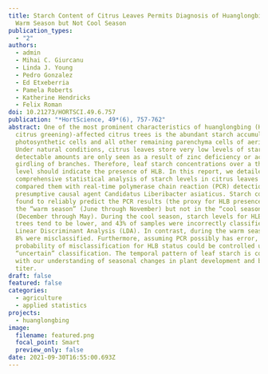 ```yaml
---
title: Starch Content of Citrus Leaves Permits Diagnosis of Huanglongbing in the
  Warm Season but Not Cool Season
publication_types:
  - "2"
authors:
  - admin
  - Mihai C. Giurcanu
  - Linda J. Young
  - Pedro Gonzalez
  - Ed Etxeberria
  - Pamela Roberts
  - Katherine Hendricks
  - Felix Roman
doi: 10.21273/HORTSCI.49.6.757
publication: "*HortScience, 49*(6), 757-762"
abstract: One of the most prominent characteristics of huanglongbing (HLB or
  citrus greening)-affected citrus trees is the abundant starch accumulation in
  photosynthetic cells and all other remaining parenchyma cells of aerial parts.
  Under natural conditions, citrus leaves store very low levels of starch and
  detectable amounts are only seen as a result of zinc deficiency or accidental
  girdling of branches. Therefore, leaf starch concentrations over a threshold
  level should indicate the presence of HLB. In this report, we detailed a
  comprehensive statistical analysis of starch levels in citrus leaves and
  compared them with real-time polymerase chain reaction (PCR) detection of the
  presumptive causal agent Candidatus Liberibacter asiaticus. Starch content was
  found to reliably predict the PCR results (the proxy for HLB presence) during
  the “warm season” (June through November) but not in the “cool season”
  (December through May). During the cool season, starch levels for HLB-positive
  trees tend to be lower, and 43% of samples were incorrectly classified using
  Linear Discriminant Analysis (LDA). In contrast, during the warm season, only
  8% were misclassified. Furthermore, assuming PCR possibly has error, the total
  probability of misclassification for HLB status could be controlled using an
  “uncertain” classification. The temporal pattern of leaf starch is consistent
  with our understanding of seasonal changes in plant development and bacterial
  titer.
draft: false
featured: false
categories:
  - agriculture
  - applied statistics
projects:
  - huanglongbing
image:
  filename: featured.png
  focal_point: Smart
  preview_only: false
date: 2021-09-30T16:55:00.693Z
---
```

